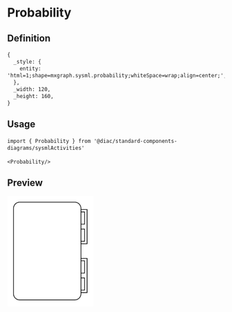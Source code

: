 # Probability

## Definition

```
{
  _style: { 
    entity: 'html=1;shape=mxgraph.sysml.probability;whiteSpace=wrap;align=center;',
  },
  _width: 120,
  _height: 160,
}
```

## Usage

```
import { Probability } from '@diac/standard-components-diagrams/sysmlActivities'

<Probability/>
```

## Preview

<img src="./probability.png" width="200"/>
